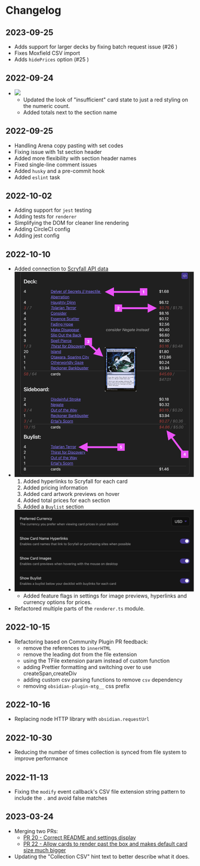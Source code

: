 # Changelog

## 2023-09-25
- Adds support for larger decks by fixing batch request issue (#26 )
- Fixes Moxfield CSV import
- Adds `hidePrices` option (#25 )

## 2022-09-24
- ![](docs/img/changes/2022-09-24_changelog1.png)
    - Updated the look of "insufficient" card state to just a red styling on the numeric count.
    - Added totals next to the section name

## 2022-09-25
- Handling Arena copy pasting with set codes
- Fixing issue with 1st section header
- Added more flexibility with section header names
- Fixed single-line comment issues
- Added `husky` and a pre-commit hook
- Added `eslint` task

## 2022-10-02
- Adding support for `jest` testing
- Adding tests for `renderer`
- Simplifying the DOM for cleaner line rendering
- Adding CircleCI config
- Adding jest config

## 2022-10-10
- Added connection to [Scryfall API data](https://scryfall.com/docs/api)
- ![](docs/img/changes/2022-10-10_changelog2.1.png)
    1. Added hyperlinks to Scryfall for each card
    2. Added pricing information
    3. Added card artwork previews on hover
    4. Added total prices for each section
    5. Added a `Buylist` section
- ![](docs/img/changes/2022-10-10_changelog2.2.png)
    - Added feature flags in settings for image previews, hyperlinks and currency options for prices.
- Refactored multiple parts of the `renderer.ts` module.

## 2022-10-15
- Refactoring based on Community Plugin PR feedback:
    - remove the references to `innerHTML`
    - remove the leading dot from the file extension
    - using the TFile extension param instead of custom function
    - adding Prettier formatting and switching over to use createSpan,createDiv
    - adding custom csv parsing functions to remove `csv` dependency
    - removing `obsidian-plugin-mtg__` css prefix

## 2022-10-16
- Replacing node HTTP library with `obsidian.requestUrl`

## 2022-10-30
- Reducing the number of times collection is synced from file system to improve performance

## 2022-11-13
- Fixing the `modify` event callback's CSV file extension string pattern to include the `.` and avoid false matches

## 2023-03-24
- Merging two PRs:
    - [PR 20 - Correct README and settings display](https://github.com/omardelarosa/obsidian-mtg/pull/20)
    - [PR 22 - Allow cards to render past the box and makes default card size much bigger](https://github.com/omardelarosa/obsidian-mtg/pull/22)
- Updating the "Collection CSV" hint text to better describe what it does.